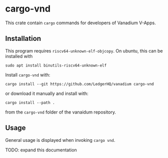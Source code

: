 # cargo-vnd

This crate contain `cargo` commands for developers of Vanadium V-Apps.

## Installation

This program requires `riscv64-unknown-elf-objcopy`. On ubuntu, this can be installed with

```
sudo apt install binutils-riscv64-unknown-elf
```

Install `cargo-vnd` with:

```
cargo install --git https://github.com/LedgerHQ/vanadium cargo-vnd 
```

or download it manually and install with:

```
cargo install --path .
```

from the `cargo-vnd` folder of the vanaidum repository.

## Usage

General usage is displayed when invoking `cargo vnd`.

TODO: expand this documentation
